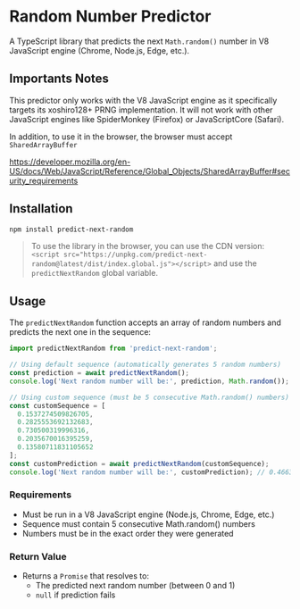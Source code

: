 # Random Number Predictor

A TypeScript library that predicts the next `Math.random()` number in V8 JavaScript engine (Chrome, Node.js, Edge, etc.).

## Importants Notes

This predictor only works with the V8 JavaScript engine as it specifically targets its xoshiro128+ PRNG implementation. It will not work with other JavaScript engines like SpiderMonkey (Firefox) or JavaScriptCore (Safari).

In addition, to use it in the browser, the browser must accept `SharedArrayBuffer`

https://developer.mozilla.org/en-US/docs/Web/JavaScript/Reference/Global_Objects/SharedArrayBuffer#security_requirements

## Installation

```bash
npm install predict-next-random
```

> To use the library in the browser, you can use the CDN version:
> `<script src="https://unpkg.com/predict-next-random@latest/dist/index.global.js"></script>`
> and use the `predictNextRandom` global variable.

## Usage

The `predictNextRandom` function accepts an array of random numbers and predicts the next one in the sequence:

```typescript
import predictNextRandom from 'predict-next-random';

// Using default sequence (automatically generates 5 random numbers)
const prediction = await predictNextRandom();
console.log('Next random number will be:', prediction, Math.random());

// Using custom sequence (must be 5 consecutive Math.random() numbers)
const customSequence = [
  0.1537274509826705,
  0.2825553692132683,
  0.730500319996316,
  0.2035670016395259,
  0.13580711831105652
];
const customPrediction = await predictNextRandom(customSequence);
console.log('Next random number will be:', customPrediction); // 0.4663416602317585
```

### Requirements

- Must be run in a V8 JavaScript engine (Node.js, Chrome, Edge, etc.)
- Sequence must contain 5 consecutive Math.random() numbers
- Numbers must be in the exact order they were generated

### Return Value

- Returns a `Promise` that resolves to:
  - The predicted next random number (between 0 and 1)
  - `null` if prediction fails
